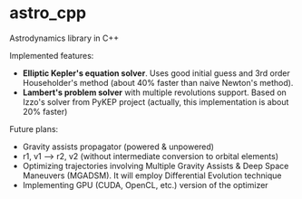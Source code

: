 # astro_cpp
Astrodynamics library in C++

Implemented features:
  + **Elliptic Kepler's equation solver**. Uses good initial guess and 3rd order Householder's method (about 40% faster than naive Newton's method).
  + **Lambert's problem solver** with multiple revolutions support. Based on Izzo's solver from PyKEP project (actually, this implementation is about 20% faster)

Future plans:
  + Gravity assists propagator (powered & unpowered)
  + r1, v1 --> r2, v2 (without intermediate conversion to orbital elements)
  + Optimizing trajectories involving Multiple Gravity Assists & Deep Space Maneuvers (MGADSM). It will employ Differential Evolution technique
  + Implementing GPU (CUDA, OpenCL, etc.) version of the optimizer
